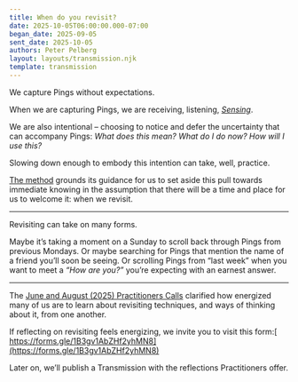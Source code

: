 ```yaml
---
title: When do you revisit?
date: 2025-10-05T06:00:00.000-07:00
began_date: 2025-09-05
sent_date: 2025-10-05
authors: Peter Pelberg
layout: layouts/transmission.njk
template: transmission
---
```

We capture Pings without expectations.

When we are capturing Pings, we are receiving, listening, *[Sensing](https://pingpractice.org/method/)*.

We are also intentional – choosing to notice and defer the uncertainty that can accompany Pings: *What does this mean? What do I do now? How will I use this?*

Slowing down enough to embody this intention can take, well, practice.

[The method](https://pingpractice.org/method/) grounds its guidance for us to set aside this pull towards immediate knowing in the assumption that there will be a time and place for us to welcome it: when we revisit.

- - -

Revisiting can take on many forms.

Maybe it’s taking a moment on a Sunday to scroll back through Pings from previous Mondays. Or maybe searching for Pings that mention the name of a friend you’ll soon be seeing. Or scrolling Pings from “last week” when you want to meet a *“How are you?”* you’re expecting with an earnest answer. 

- - -

The [June and August (2025) Practitioners Calls](https://docs.google.com/forms/d/e/1FAIpQLSeVAXbCplH75NaRmaFCYJ8chI9GSPc2MKe3VQttUVBomDETTg/viewform?usp=sharing&ouid=115658284533241088477) clarified how energized many of us are to learn about revisiting techniques, and ways of thinking about it, from one another.

If reflecting on revisiting feels energizing, we invite you to visit this form:[ https://forms.gle/1B3gv1AbZHf2yhMN8](https://forms.gle/1B3gv1AbZHf2yhMN8)

Later on, we’ll publish a Transmission with the reflections Practitioners offer.
